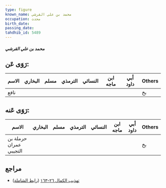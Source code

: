 ```yaml
---
type: figure
known_name: محمد بن علي القرشي
occupation: محدث
birth_date:
passing_date:
tahdhib_id: 5489
---
```

##### محمد بن علي القرشي

## رَوَى عَن:
| الاسم | البخاري | مسلم | الترمذي | النسائي | ابن ماجه | أبي داود | Others |
| ----- | ------- | ---- | ------- | ------- | -------- | -------- | ------ |
| نافع  |         |      |         |         |          |          | بخ     |
## رَوَى عَنه:
| الاسم                  | البخاري | مسلم | الترمذي | النسائي | ابن ماجه | أبي داود | Others |
| ---------------------- | ------- | ---- | ------- | ------- | -------- | -------- | ------ |
| حرملة بن عمران التجيبي |         |      |         |         |          |          | بخ     |
## مراجع
- [تهذيب الكمال ٢٦-١٦٣](obsidian://open?vault=Tahdhib-al-Kamal&file=Figures/٥٤٨٩-محمد%20بن%20علي%20القرشي) ([رابط الشاملة](https://shamela.ws/book/3722/13911))